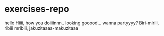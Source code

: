 # exercises-repo

hello
Hiiii, how you doiiiinnn.. looking gooood... wanna partyyyy? Biri-miriii, ribiii mribiii, jakuzitaaaa-makuzitaaa
